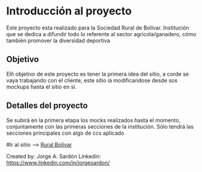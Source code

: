 # Introducción al proyecto
Este proyecto esta realizado para la Sociedad Rural de Bolívar. Institución que se dedica a difundir todo lo referente al sector agricola/ganadero, cómo también promover la diversidad deportiva

## Objetivo
Elñ objetivo de este proyecto es tener la primera idea del sitio, a corde se vaya trabajando con el cliente, este sitio iá modificandose desde sos mockups hasta el sitio en sí.

## Detalles del proyecto
Se subirá en la primera etapa los mocks realizados hasta el momento, conjuntamente con las primeras secciones de la institución.
Sólo tendrá las secciones principales con algo de ccs aplicado

#Ir al sitio --> [Rural Bolívar](https://anibal317.github.io/tp-integrador-coderhouse/)



Created by: Jorge A. Sardón
Linkedin: https://www.linkedin.com/in/jorgesardon/